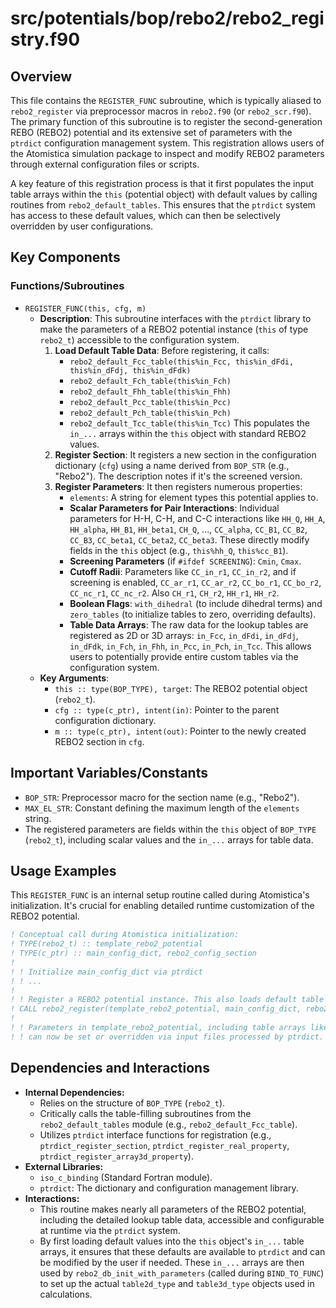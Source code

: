 # src/potentials/bop/rebo2/rebo2_registry.f90

## Overview

This file contains the `REGISTER_FUNC` subroutine, which is typically aliased to `rebo2_register` via preprocessor macros in `rebo2.f90` (or `rebo2_scr.f90`). The primary function of this subroutine is to register the second-generation REBO (REBO2) potential and its extensive set of parameters with the `ptrdict` configuration management system. This registration allows users of the Atomistica simulation package to inspect and modify REBO2 parameters through external configuration files or scripts.

A key feature of this registration process is that it first populates the input table arrays within the `this` (potential object) with default values by calling routines from `rebo2_default_tables`. This ensures that the `ptrdict` system has access to these default values, which can then be selectively overridden by user configurations.

## Key Components

### Functions/Subroutines

*   `REGISTER_FUNC(this, cfg, m)`
    *   **Description**: This subroutine interfaces with the `ptrdict` library to make the parameters of a REBO2 potential instance (`this` of type `rebo2_t`) accessible to the configuration system.
        1.  **Load Default Table Data**: Before registering, it calls:
            *   `rebo2_default_Fcc_table(this%in_Fcc, this%in_dFdi, this%in_dFdj, this%in_dFdk)`
            *   `rebo2_default_Fch_table(this%in_Fch)`
            *   `rebo2_default_Fhh_table(this%in_Fhh)`
            *   `rebo2_default_Pcc_table(this%in_Pcc)`
            *   `rebo2_default_Pch_table(this%in_Pch)`
            *   `rebo2_default_Tcc_table(this%in_Tcc)`
            This populates the `in_...` arrays within the `this` object with standard REBO2 values.
        2.  **Register Section**: It registers a new section in the configuration dictionary (`cfg`) using a name derived from `BOP_STR` (e.g., "Rebo2"). The description notes if it's the screened version.
        3.  **Register Parameters**: It then registers numerous properties:
            *   `elements`: A string for element types this potential applies to.
            *   **Scalar Parameters for Pair Interactions**: Individual parameters for H-H, C-H, and C-C interactions like `HH_Q`, `HH_A`, `HH_alpha`, `HH_B1`, `HH_beta1`, `CH_Q`, ..., `CC_alpha`, `CC_B1`, `CC_B2`, `CC_B3`, `CC_beta1`, `CC_beta2`, `CC_beta3`. These directly modify fields in the `this` object (e.g., `this%hh_Q`, `this%cc_B1`).
            *   **Screening Parameters** (if `#ifdef SCREENING`): `Cmin`, `Cmax`.
            *   **Cutoff Radii**: Parameters like `CC_in_r1`, `CC_in_r2`, and if screening is enabled, `CC_ar_r1`, `CC_ar_r2`, `CC_bo_r1`, `CC_bo_r2`, `CC_nc_r1`, `CC_nc_r2`. Also `CH_r1`, `CH_r2`, `HH_r1`, `HH_r2`.
            *   **Boolean Flags**: `with_dihedral` (to include dihedral terms) and `zero_tables` (to initialize tables to zero, overriding defaults).
            *   **Table Data Arrays**: The raw data for the lookup tables are registered as 2D or 3D arrays: `in_Fcc`, `in_dFdi`, `in_dFdj`, `in_dFdk`, `in_Fch`, `in_Fhh`, `in_Pcc`, `in_Pch`, `in_Tcc`. This allows users to potentially provide entire custom tables via the configuration system.
    *   **Key Arguments**:
        *   `this :: type(BOP_TYPE), target`: The REBO2 potential object (`rebo2_t`).
        *   `cfg :: type(c_ptr), intent(in)`: Pointer to the parent configuration dictionary.
        *   `m :: type(c_ptr), intent(out)`: Pointer to the newly created REBO2 section in `cfg`.

## Important Variables/Constants

*   `BOP_STR`: Preprocessor macro for the section name (e.g., "Rebo2").
*   `MAX_EL_STR`: Constant defining the maximum length of the `elements` string.
*   The registered parameters are fields within the `this` object of `BOP_TYPE` (`rebo2_t`), including scalar values and the `in_...` arrays for table data.

## Usage Examples

This `REGISTER_FUNC` is an internal setup routine called during Atomistica's initialization. It's crucial for enabling detailed runtime customization of the REBO2 potential.

```fortran
! Conceptual call during Atomistica initialization:
! TYPE(rebo2_t) :: template_rebo2_potential
! TYPE(c_ptr) :: main_config_dict, rebo2_config_section
!
! ! Initialize main_config_dict via ptrdict
! ! ...
!
! ! Register a REBO2 potential instance. This also loads default table data into template_rebo2_potential.
! CALL rebo2_register(template_rebo2_potential, main_config_dict, rebo2_config_section)
!
! ! Parameters in template_rebo2_potential, including table arrays like in_Fcc,
! ! can now be set or overridden via input files processed by ptrdict.
```

## Dependencies and Interactions

*   **Internal Dependencies:**
    *   Relies on the structure of `BOP_TYPE` (`rebo2_t`).
    *   Critically calls the table-filling subroutines from the `rebo2_default_tables` module (e.g., `rebo2_default_Fcc_table`).
    *   Utilizes `ptrdict` interface functions for registration (e.g., `ptrdict_register_section`, `ptrdict_register_real_property`, `ptrdict_register_array3d_property`).
*   **External Libraries:**
    *   `iso_c_binding` (Standard Fortran module).
    *   `ptrdict`: The dictionary and configuration management library.
*   **Interactions:**
    *   This routine makes nearly all parameters of the REBO2 potential, including the detailed lookup table data, accessible and configurable at runtime via the `ptrdict` system.
    *   By first loading default values into the `this` object's `in_...` table arrays, it ensures that these defaults are available to `ptrdict` and can be modified by the user if needed. These `in_...` arrays are then used by `rebo2_db_init_with_parameters` (called during `BIND_TO_FUNC`) to set up the actual `table2d_type` and `table3d_type` objects used in calculations.
```
